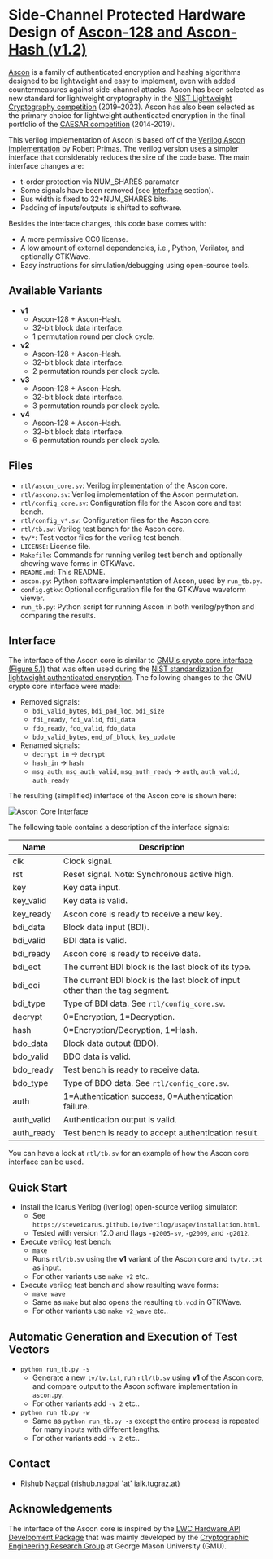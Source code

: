 # Side-Channel Protected Hardware Design of [Ascon-128 and Ascon-Hash (v1.2)](https://ascon.iaik.tugraz.at)

[Ascon](https://ascon.iaik.tugraz.at) is a family of authenticated encryption and hashing algorithms designed to be lightweight and easy to implement, even with added countermeasures against side-channel attacks. Ascon has been selected as new standard for lightweight cryptography in the [NIST Lightweight Cryptography competition](https://www.nist.gov/news-events/news/2023/02/nist-selects-lightweight-cryptography-algorithms-protect-small-devices) (2019–2023). Ascon has also been selected as the primary choice for lightweight authenticated encryption in the final portfolio of the [CAESAR competition](https://competitions.cr.yp.to/caesar.html) (2014-2019).

This verilog implementation of Ascon is based off of the [Verilog Ascon implementation](https://github.com/rprimas/ascon-verilog) by Robert Primas. The verilog version uses a simpler interface that considerably reduces the size of the code base. The main interface changes are:
- t-order protection via NUM_SHARES paramater
- Some signals have been removed (see [Interface](#Interface) section).
- Bus width is fixed to 32*NUM_SHARES bits.
- Padding of inputs/outputs is shifted to software.

Besides the interface changes, this code base comes with:
- A more permissive CC0 license.
- A low amount of external dependencies, i.e., Python, Verilator, and optionally GTKWave.
- Easy instructions for simulation/debugging using open-source tools.

## Available Variants

- **v1**
  - Ascon-128 + Ascon-Hash.
  - 32-bit block data interface.
  - 1 permutation round per clock cycle.
- **v2**
  - Ascon-128 + Ascon-Hash.
  - 32-bit block data interface.
  - 2 permutation rounds per clock cycle.
- **v3**
  - Ascon-128 + Ascon-Hash.
  - 32-bit block data interface.
  - 3 permutation rounds per clock cycle.
- **v4**
  - Ascon-128 + Ascon-Hash.
  - 32-bit block data interface.
  - 6 permutation rounds per clock cycle.

## Files

- `rtl/ascon_core.sv`: Verilog implementation of the Ascon core.
- `rtl/asconp.sv`: Verilog implementation of the Ascon permutation.
- `rtl/config_core.sv`: Configuration file for the Ascon core and test bench.
- `rtl/config_v*.sv`: Configuration files for the Ascon core.
- `rtl/tb.sv`: Verilog test bench for the Ascon core.
- `tv/*`: Test vector files for the verilog test bench.
- `LICENSE`: License file.
- `Makefile`: Commands for running verilog test bench and optionally showing wave forms in GTKWave.
- `README.md`: This README.
- `ascon.py`: Python software implementation of Ascon, used by `run_tb.py`.
- `config.gtkw`: Optional configuration file for the GTKWave waveform viewer.
- `run_tb.py`: Python script for running Ascon in both verilog/python and comparing the results.

## Interface

The interface of the Ascon core is similar to [GMU's crypto core interface (Figure 5.1)](https://cryptography.gmu.edu/athena/LWC/LWC_HW_Implementers_Guide.pdf) that was often used during the [NIST standardization for lightweight authenticated encryption](https://csrc.nist.gov/projects/lightweight-cryptography/).
The following changes to the GMU crypto core interface were made:
- Removed signals:
  - `bdi_valid_bytes`, `bdi_pad_loc`, `bdi_size`
  - `fdi_ready`, `fdi_valid`, `fdi_data`
  - `fdo_ready`, `fdo_valid`, `fdo_data`
  - `bdo_valid_bytes`, `end_of_block`, `key_update`
- Renamed signals:
  - `decrypt_in` -> `decrypt`
  - `hash_in` -> `hash`
  - `msg_auth`, `msg_auth_valid`, `msg_auth_ready` -> `auth`, `auth_valid`, `auth_ready` 

The resulting (simplified) interface of the Ascon core is shown here:

![Ascon Core Interface](interface.png "Ascon Core Interface")

The following table contains a description of the interface signals:

| **Name**   | **Description**                                                              |
| ---------- | ---------------------------------------------------------------------------- |
| clk        | Clock signal.                                                                |
| rst        | Reset signal. Note: Synchronous active high.                                 |
| key        | Key data input.                                                              |
| key_valid  | Key data is valid.                                                           |
| key_ready  | Ascon core is ready to receive a new key.                                    |
| bdi_data   | Block data input (BDI).                                                      |
| bdi_valid  | BDI data is valid.                                                           |
| bdi_ready  | Ascon core is ready to receive data.                                         |
| bdi_eot    | The current BDI block is the last block of its type.                         |
| bdi_eoi    | The current BDI block is the last block of input other than the tag segment. |
| bdi_type   | Type of BDI data. See `rtl/config_core.sv`.                                  |
| decrypt    | 0=Encryption, 1=Decryption.                                                  |
| hash       | 0=Encryption/Decryption, 1=Hash.                                             |
| bdo_data   | Block data output (BDO).                                                     |
| bdo_valid  | BDO data is valid.                                                           |
| bdo_ready  | Test bench is ready to receive data.                                         |
| bdo_type   | Type of BDO data. See `rtl/config_core.sv`.                                  |
| auth       | 1=Authentication success, 0=Authentication failure.                          |
| auth_valid | Authentication output is valid.                                              |
| auth_ready | Test bench is ready to accept authentication result.                         |

You can have a look at `rtl/tb.sv` for an example of how the Ascon core interface can be used.

## Quick Start

- Install the Icarus Verilog (iverilog) open-source verilog simulator:
  - See `https://steveicarus.github.io/iverilog/usage/installation.html`.
  - Tested with version 12.0 and flags `-g2005-sv`, `-g2009`, and `-g2012`.
- Execute verilog test bench:
  - `make`
  - Runs `rtl/tb.sv` using the **v1** variant of the Ascon core and `tv/tv.txt` as input.
  - For other variants use `make v2` etc..
- Execute verilog test bench and show resulting wave forms:
  - `make wave`
  - Same as `make` but also opens the resulting `tb.vcd` in GTKWave.
  - For other variants use `make v2_wave` etc..

## Automatic Generation and Execution of Test Vectors

- `python run_tb.py -s`
  - Generate a new `tv/tv.txt`, run `rtl/tb.sv` using **v1** of the Ascon core, and compare output to the Ascon software implementation in `ascon.py`.
  - For other variants add `-v 2` etc..
- `python run_tb.py -w`
  - Same as `python run_tb.py -s` except the entire process is repeated for many inputs with different lengths.
  - For other variants add `-v 2` etc..

## Contact

- Rishub Nagpal (rishub.nagpal 'at' iaik.tugraz.at)

## Acknowledgements

The interface of the Ascon core is inspired by the [LWC Hardware API Development Package](https://github.com/GMUCERG/LWC) that was mainly developed by the [Cryptographic Engineering Research Group](https://cryptography.gmu.edu) at George Mason University (GMU).
